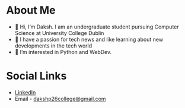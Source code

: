 # About Me
- 👋 Hi, I’m Daksh. I am an undergraduate student pursuing Computer Science at University College Dublin
- 🌱 I have a passion for tech news and like learning about new developments in the tech world
- 👀 I’m interested in Python and WebDev.

# Social Links
 - [LinkedIn](https://www.linkedin.com/in/dakshp26)
 - Email - dakshp26college@gmail.com
